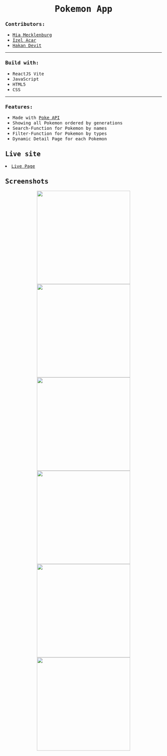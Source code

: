 <h1 align="center"><samp>Pokemon App</samp> </h1>

<h3><samp>Contributors:</samp></h3>
<ul>
<a href="https://github.com/MiaMarmeladenbrot"><li><samp>Mia Mecklenburg</samp></li></a>
<a href="https://github.com/xoFrey"><li><samp>Izel Acar</samp></li></a>
<a href="https://github.com/Hkndevit"><li><samp>Hakan Devit</samp></li></a>

</ul>

<hr/>

<h3><samp>Build with:</samp></h3>
<ul>
<li><samp>ReactJS Vite</samp></li>
<li><samp>JavaScript</samp></li>
<li><samp>HTML5</samp></li>
<li><samp>CSS</samp></li>
</ul>

<hr/>

<h3><samp>Features:</samp></h3>
<ul>
<li><samp>Made with <a href="https://pokeapi.co/">Poke API</a></samp></li>
<li><samp>Showing all Pokemon ordered by generations</samp></li>
<li><samp>Search-Function for Pokemon by names</samp></li>
<li><samp>Filter-Function for Pokemon by types</samp></li>
<li><samp>Dynamic Detail Page for each Pokemon</samp></li>
</ul>

<h2><samp>Live site</samp></h2>
<li><samp><a href="https://poke-dex-eta-eight.vercel.app/">Live Page</a></samp></li>

<h2><samp>Screenshots</samp></h2>
<!-- Home -->
<div align="center">
<img width="300"  src="./public/Images/screenshots/PokeHome.png"/>
<img width="300"  src="./public/Images/screenshots/PokeDark1.png"/>
</div>

<!-- Filter -->
<div align="center">
<img width="300" src="./public/Images/screenshots/PokeFilter1.png"/>
<img width="300" src="./public/Images/screenshots/PokeFilter2.png"/>
</div>

<!-- Details -->
<div align="center">
<img width="300" src="./public/Images/screenshots/PokeDetails1.png"/>
<img width="300"  src="./public/Images/screenshots/PokeDark2.png"/>
</div>
